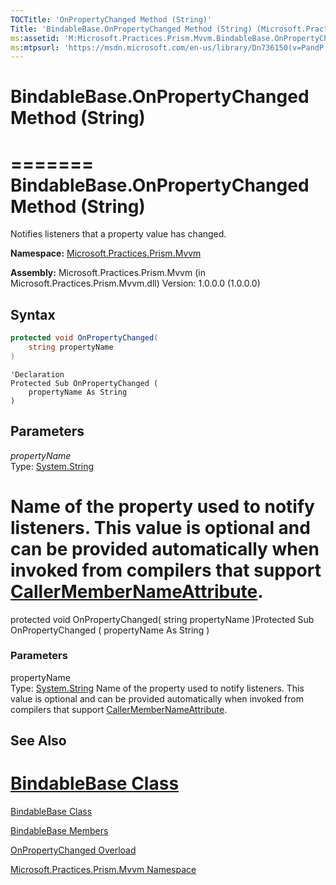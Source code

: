 ```yaml
---
TOCTitle: 'OnPropertyChanged Method (String)'
Title: 'BindableBase.OnPropertyChanged Method (String) (Microsoft.Practices.Prism.Mvvm)'
ms:assetid: 'M:Microsoft.Practices.Prism.Mvvm.BindableBase.OnPropertyChanged(System.String)'
ms:mtpsurl: 'https://msdn.microsoft.com/en-us/library/Dn736150(v=PandP.50)'
---
```




# BindableBase.OnPropertyChanged Method (String)
=======
BindableBase.OnPropertyChanged Method (String)
==================================================


Notifies listeners that a property value has changed.

**Namespace:** [Microsoft.Practices.Prism.Mvvm](https://msdn.microsoft.com/en-us/library/microsoft.practices.prism.mvvm(v=pandp.50))

**Assembly:** Microsoft.Practices.Prism.Mvvm (in Microsoft.Practices.Prism.Mvvm.dll) Version: 1.0.0.0 (1.0.0.0)

## Syntax


~~~c#
protected void OnPropertyChanged(
	string propertyName
)
~~~

~~~VB
'Declaration
Protected Sub OnPropertyChanged ( 
	propertyName As String
)
~~~


## Parameters

*propertyName*  
Type: [System.String](http://msdn2.microsoft.com/en-us/library/s1wwdcbf)

Name of the property used to notify listeners. This value is optional and can be provided automatically when invoked from compilers that support [CallerMemberNameAttribute](http://msdn2.microsoft.com/en-us/library/hh551816).
=======

protected void OnPropertyChanged( string propertyName )Protected Sub OnPropertyChanged ( propertyName As String )

### Parameters

propertyName  
Type: [System.String](http://msdn.microsoft.com/en-us/library/s1wwdcbf)
Name of the property used to notify listeners. This value is optional and can be provided automatically when invoked from compilers that support [CallerMemberNameAttribute](http://msdn.microsoft.com/en-us/library/hh551816).


## See Also


[BindableBase Class](https://msdn.microsoft.com/en-us/library/microsoft.practices.prism.mvvm.bindablebase(v=pandp.50))
=======

[BindableBase Class](https://msdn.microsoft.com/t:microsoft.practices.prism.mvvm.bindablebase)


[BindableBase Members](https://msdn.microsoft.com/en-us/library/microsoft.practices.prism.mvvm.bindablebase_members(v=pandp.50))

[OnPropertyChanged Overload](https://msdn.microsoft.com/en-us/library/microsoft.practices.prism.mvvm.bindablebase.onpropertychanged(v=pandp.50))

[Microsoft.Practices.Prism.Mvvm Namespace](https://msdn.microsoft.com/en-us/library/microsoft.practices.prism.mvvm(v=pandp.50))
